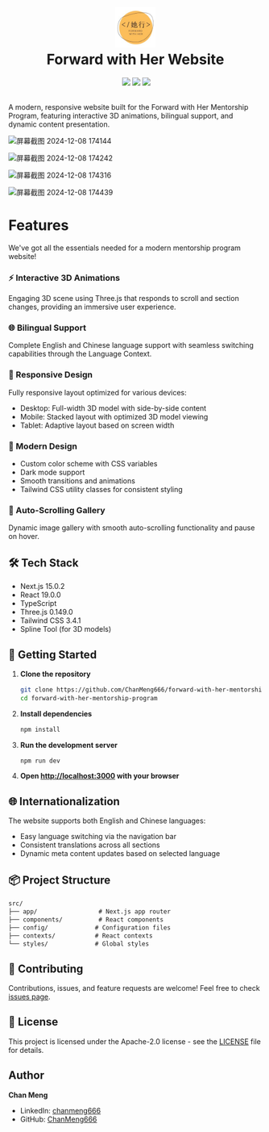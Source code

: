 <div align="center">
 <h1><img src="public/images/logo.jpg" width="80px"><br/>Forward with Her Website</h1>
 <a href="https://www.linkedin.com/in/chanmeng666" target="_blank"><img alt="" src="https://img.shields.io/badge/LinkedIn-0077B5?style=flat&logo=linkedin&logoColor=white" style="vertical-align:center" /></a>
 <img src="https://img.shields.io/github/package-json/v/ChanMeng666/3d-model-viewer?style=flat&color=green"/>
 <img src="https://img.shields.io/github/license/ChanMeng666/3d-model-viewer?style=flat&color=green"/>
 <img src="https://img.shields.io/github/languages/code-size/ChanMeng666/3d-model-viewer?logo=github&style=flat"/>
</div>
<br/>

A modern, responsive website built for the Forward with Her Mentorship Program, featuring interactive 3D animations, bilingual support, and dynamic content presentation.

![屏幕截图 2024-12-08 174144](https://github.com/user-attachments/assets/f697c730-8908-4451-aafe-41632b027c17)

![屏幕截图 2024-12-08 174242](https://github.com/user-attachments/assets/0b2be901-c507-4f38-a005-017c4bd41d38)

![屏幕截图 2024-12-08 174316](https://github.com/user-attachments/assets/61f4878a-3475-466b-b917-a885f0f4582f)

![屏幕截图 2024-12-08 174439](https://github.com/user-attachments/assets/2d5aaef5-7cbc-491a-9ae4-0ef50a6d59fd)

# Features
We've got all the essentials needed for a modern mentorship program website!

### ⚡ Interactive 3D Animations
Engaging 3D scene using Three.js that responds to scroll and section changes, providing an immersive user experience.

### 🌐 Bilingual Support
Complete English and Chinese language support with seamless switching capabilities through the Language Context.

### 📱 Responsive Design
Fully responsive layout optimized for various devices:
- Desktop: Full-width 3D model with side-by-side content
- Mobile: Stacked layout with optimized 3D model viewing
- Tablet: Adaptive layout based on screen width

### 🎨 Modern Design
- Custom color scheme with CSS variables
- Dark mode support
- Smooth transitions and animations
- Tailwind CSS utility classes for consistent styling

### 🔄 Auto-Scrolling Gallery
Dynamic image gallery with smooth auto-scrolling functionality and pause on hover.

## 🛠️ Tech Stack
- Next.js 15.0.2
- React 19.0.0
- TypeScript
- Three.js 0.149.0
- Tailwind CSS 3.4.1
- Spline Tool (for 3D models)

## 🚀 Getting Started

1. **Clone the repository**
   ```bash
   git clone https://github.com/ChanMeng666/forward-with-her-mentorship-program.git
   cd forward-with-her-mentorship-program

2. **Install dependencies**
   ```bash
   npm install
   ```

3. **Run the development server**
   ```bash
   npm run dev
   ```

4. **Open [http://localhost:3000](http://localhost:3000) with your browser**

## 🌐 Internationalization

The website supports both English and Chinese languages:
- Easy language switching via the navigation bar
- Consistent translations across all sections
- Dynamic meta content updates based on selected language

## 📦 Project Structure

```
src/
├── app/                 # Next.js app router
├── components/          # React components
├── config/             # Configuration files
├── contexts/           # React contexts
└── styles/             # Global styles
```

## 🤝 Contributing

Contributions, issues, and feature requests are welcome! Feel free to check [issues page](https://github.com/ChanMeng666/3d-model-viewer/issues).

## 📄 License

This project is licensed under the Apache-2.0 license - see the [LICENSE](LICENSE) file for details.

## Author

**Chan Meng**

- LinkedIn: [chanmeng666](https://www.linkedin.com/in/chanmeng666/)
- GitHub: [ChanMeng666](https://github.com/ChanMeng666)
